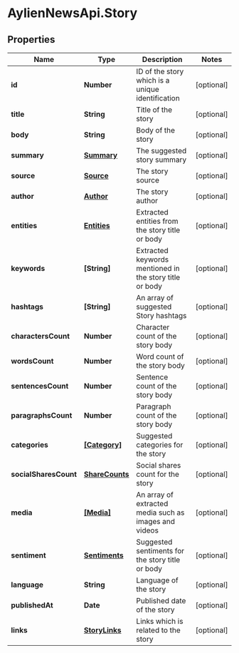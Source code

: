 # AylienNewsApi.Story

## Properties
Name | Type | Description | Notes
------------ | ------------- | ------------- | -------------
**id** | **Number** | ID of the story which is a unique identification | [optional] 
**title** | **String** | Title of the story | [optional] 
**body** | **String** | Body of the story | [optional] 
**summary** | [**Summary**](Summary.md) | The suggested story summary | [optional] 
**source** | [**Source**](Source.md) | The story source | [optional] 
**author** | [**Author**](Author.md) | The story author | [optional] 
**entities** | [**Entities**](Entities.md) | Extracted entities from the story title or body | [optional] 
**keywords** | **[String]** | Extracted keywords mentioned in the story title or body | [optional] 
**hashtags** | **[String]** | An array of suggested Story hashtags | [optional] 
**charactersCount** | **Number** | Character count of the story body | [optional] 
**wordsCount** | **Number** | Word count of the story body | [optional] 
**sentencesCount** | **Number** | Sentence count of the story body | [optional] 
**paragraphsCount** | **Number** | Paragraph count of the story body | [optional] 
**categories** | [**[Category]**](Category.md) | Suggested categories for the story | [optional] 
**socialSharesCount** | [**ShareCounts**](ShareCounts.md) | Social shares count for the story | [optional] 
**media** | [**[Media]**](Media.md) | An array of extracted media such as images and videos | [optional] 
**sentiment** | [**Sentiments**](Sentiments.md) | Suggested sentiments for the story title or body | [optional] 
**language** | **String** | Language of the story | [optional] 
**publishedAt** | **Date** | Published date of the story | [optional] 
**links** | [**StoryLinks**](StoryLinks.md) | Links which is related to the story | [optional] 


